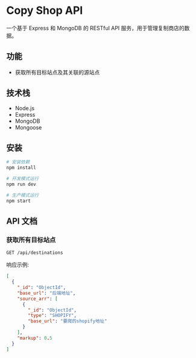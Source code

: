 # Copy Shop API

一个基于 Express 和 MongoDB 的 RESTful API 服务，用于管理复制商店的数据。

## 功能

- 获取所有目标站点及其关联的源站点

## 技术栈

- Node.js
- Express
- MongoDB
- Mongoose

## 安装

```bash
# 安装依赖
npm install

# 开发模式运行
npm run dev

# 生产模式运行
npm start
```

## API 文档

### 获取所有目标站点

```
GET /api/destinations
```

响应示例:

```json
[
  {
    "_id": "ObjectId",
    "base_url": "后端地址",
    "source_arr": [
      {
        "_id": "ObjectId",
        "type": "SHOPIFY",
        "base_url": "要爬的shopify地址"
      }
    ],
    "markup": 0.5
  }
]
```
